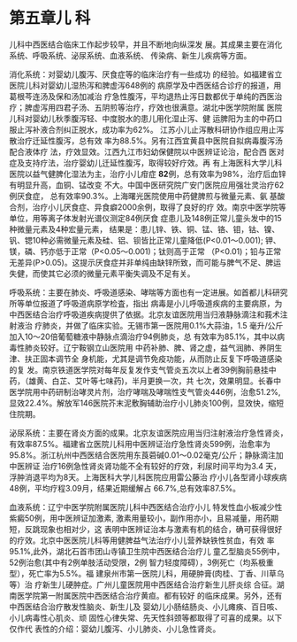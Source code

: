 #  第五章儿   科  

  儿科中西医结合临床工作起步较早，并且不断地向纵深发 展。其成果主要在消化系统、呼吸系统、泌尿系统、血液系统、 传染病、新生儿疾病等方面。  

消化系统：对婴幼儿腹泻、厌食症等的临床治疗有一些成功 的经验。如福建省立医院儿科对婴幼儿湿热泻和脾虚泻648例的 病原学及中西医结合诊疗的报道，用葛根芩连汤及保和汤加减治 疗急性腹泻，平均退热止泻日数都优于单纯的西医治疗；脾虚泻用四君子汤、五阴煎等治疗，疗效也很满意。湖北中医学院附属  医院儿科对婴幼儿秋季腹泻轻、中度脱水的患儿用化湿止泻、健 运脾阳为主的中药口服止泻补液合剂纠正脱水，成功率为62%。 江苏小儿止泻散科研协作组应用止泻散治疗迁延性腹泻，总有效 率为88.5%。另有江西宜黄县中医院自拟病毒腹泻汤配合液体疗 法，疗效显效。江西九江市妇幼保健院以中医辨证论治，配合西 医对症及支持疗法，治疗婴幼儿迁延性腹泻，取得较好疗效。再  有上海医科大学儿科医院以益气健脾化湿法为主，治疗小儿疳症 **82**例，总有效率为98%，治疗后血锌有明显升高，血铜、锰改变 不大。中国中医研究院广安门医院应用强壮灵治疗62例厌食症， 总有效率90.3%。上海曙光医院使用中药健脾煎与微量元素、氨 基酸合剂，治疗小儿厌食症、异食癖2000余例，取得了良好的疗 效。南京中医学院等单位，用等离子体发射光谱仪测定84例厌食 症患儿及148例正常儿童头发中的15种微量元素及4种宏量元素， 结果是：患儿锌、铁、铜、锰、铬、钼，钴、镍、钒、锶10种必需微量元素及硅、铝、钡皆比正常儿童降低(P<0.01〜0.001); 钾、镁，磷、钙亦低于正常（P<0.05〜0.001)；钛则高于正常  （P<0.01)；铅与正常无差异(P>0.05)。这提示厌食症并非单纯由缺锌所致，而可能与脾气不足、脾运失健，而使其它必须的微量元素平衡失调及不足有关。

  呼吸系统：主要在肺炎、呼吸道感染、哮喘等方面也有一定进展。如首都儿科研究所等单位报道了呼吸道病原学检査，指出  病毒是小儿呼吸道疾病的主要病原，为中西医结合治疗呼吸道疾病提供了依据。北京友谊医院用当归液静脉滴注和莪术注射液治  疗肺炎，并做了临床实验。无锡市第一医院用0.1%大蒜油，1.5 毫升/公斤加入10〜20倍葡萄糖液中静脉点滴治疗94例肺炎，总 有效率为85.1%，其中以病毒性肺炎较好。辽宁鞍钢立山医院用 中药补肺、脾、肾之虚，益气润肺、养阴生津、扶正固本调节全 身机能，尤其是调节免疫功能，从而防止反复下呼吸道感染的复  发。南京铁道医学院对每年反复发作支气管炎五次以上者39例胸前悬挂中药，（雄黄、白芷、艾叶等七味药)，半月更换一次，共 七次，效果明显。长春中医学院用中药研制治哮灵片剂，治疗哮喘及哮喘性支气管炎446例，治愈51.2%, 显效22.4%。解放军146医院芥末泥敷胸辅助治疗小儿肺炎100例，显效快，缩短住院期。

  泌尿系统：主要在肾炎方面的成果。北京友谊医院应用当归注射液治疗急性肾炎，有效率87.5%。福建省立医院儿科用中医辨证治疗急性肾炎599例，治愈率为95.8%。浙江杭州中西医结合医院用东莨菪碱0.01〜0.02毫克/公斤；静脉滴注加中医辨证  治疗16例急性肾炎肾功能不全有较好的疗效，利尿时间平均为3.4 天，浮肿消退平均为8天。上海医科大学儿科医院应用雷公藤治 疗小儿各型肾小球疾病48例，平均疗程3.09月，结果近期缓解占 66.7%,总有效率87.5%。  

血液系统：辽宁中医学院附属医院儿科中西医结合治疗小儿 特发性血小板减少性紫癜50例，用中医辨证加激素, 激素用量较小，副作用亦小，且易减量，用药期短，反跳现象也相对少，这 表明中医辨证治本与激素有机的结合，确可获得很好的疗效。北京中医医院儿科等用健脾益气法治疗小儿营养缺铁性贫血，有效 率95.1%,此外，湖北石首市团山寺镇卫生院中西医结合治疗儿 童乙型脑炎55例中，52例治愈(其中有2例单肢活动受限，2例 智力轻度障碍），3例死亡（均系极重型），死亡率为5.5%。福 建泉州市第一医院儿科，用硬肿膏(肉桂、丁香、川草乌等）治 疗新生儿硬肿症。广州儿童医院用中西医结合治疗新生儿肝炎综  合征。湖南医学院第一附属医院中西医结合治疗黄疸。都有较好 的临床成果。另外，还有中西医结合治疗散发性脑炎、新生儿及 婴幼儿小肠结肠炎、小儿瘫痪、百日咳、小儿病毒性心肌炎、顽  固性心律失常、先天性斜颈等都取得了可喜的成果。以下仅作代 表性的介绍：婴幼儿腹泻、小儿肺炎、小儿急性肾炎。
